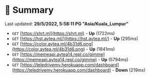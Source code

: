 # 📖 Summary
Last updated: **29/5/2022, 5:58:11 PG "Asia/Kuala_Lumpur"**

- `GET` [https://shrt.ml](https://shrt.ml) - **Up** (1722ms)
- `GET` [https://hst.aytea.ml/](https://hst.aytea.ml/) - **Up** (295ms)
- `GET` [https://color.aytea.ml/4b31d6.png](https://color.aytea.ml/4b31d6.png) - **Up** (1841ms)
- `GET` [https://memeapi.aytea14.repl.co/gimme](https://memeapi.aytea14.repl.co/gimme) - **Up** (5794ms)
- `GET` [https://teledrivemy.herokuapp.com/dashboard](https://teledrivemy.herokuapp.com/dashboard) - **Down** (219ms)

